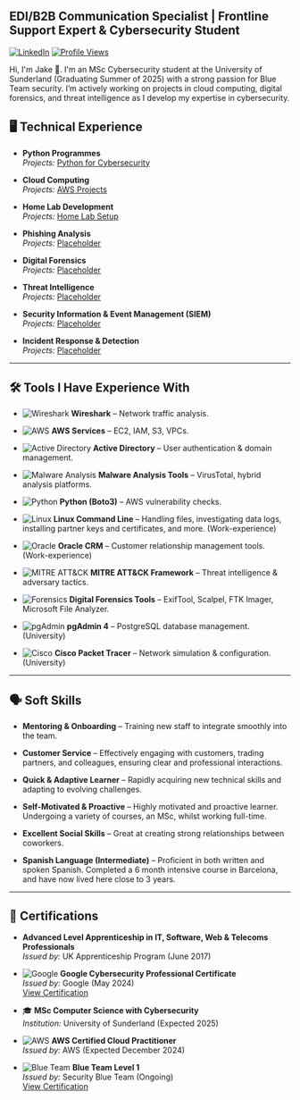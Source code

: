 ## EDI/B2B Communication Specialist | Frontline Support Expert & Cybersecurity Student  
[![LinkedIn](https://img.shields.io/badge/LinkedIn-Connect-blue?style=flat&logo=linkedin)](https://www.linkedin.com/in/jake-wilson-874559265/)
[![Profile Views](https://komarev.com/ghpvc/?username=wilbcn)](https://github.com/wilbcn)

<p>Hi, I'm Jake 👋. I'm an MSc Cybersecurity student at the University of Sunderland (Graduating Summer of 2025) with a strong passion for Blue Team security. I’m actively working on projects in cloud computing, digital forensics, and threat intelligence as I develop my expertise in cybersecurity.

## 🖥️ Technical Experience  

- **Python Programmes**  
  *Projects:* [Python for Cybersecurity](https://github.com/wilbcn/Applying-Python-to-Cybersecurity/tree/main/Fundamental)  

- **Cloud Computing**  
  *Projects:* [AWS Projects](https://github.com/wilbcn/AWS-Projects)  

- **Home Lab Development**  
  *Projects:* [Home Lab Setup](https://github.com/wilbcn/HomeLab)  

- **Phishing Analysis**  
  *Projects:* [Placeholder](<link>)  

- **Digital Forensics**  
  *Projects:* [Placeholder](<link>)  

- **Threat Intelligence**  
  *Projects:* [Placeholder](<link>)  

- **Security Information & Event Management (SIEM)**  
  *Projects:* [Placeholder](<link>)  

- **Incident Response & Detection**  
  *Projects:* [Placeholder](<link>)  

---

## 🛠️ Tools I Have Experience With  

- ![Wireshark](https://img.shields.io/badge/Wireshark-Network%20Analysis-blue?style=flat&logo=wireshark) **Wireshark** – Network traffic analysis.  

- ![AWS](https://img.shields.io/badge/AWS-Cloud%20Computing-orange?style=flat&logo=amazon-aws) **AWS Services** – EC2, IAM, S3, VPCs.  

- ![Active Directory](https://img.shields.io/badge/Active%20Directory-User%20Management-blue?style=flat) **Active Directory** – User authentication & domain management.  

- ![Malware Analysis](https://img.shields.io/badge/Malware%20Analysis-VirusTotal-red) **Malware Analysis Tools** – VirusTotal, hybrid analysis platforms.  

- ![Python](https://img.shields.io/badge/Python-Boto3-green?style=flat&logo=python) **Python (Boto3)** – AWS vulnerability checks.  

- ![Linux](https://img.shields.io/badge/Linux-Command%20Line-yellow?style=flat&logo=linux) **Linux Command Line** – Handling files, investigating data logs, installing partner keys and certificates, and more. (Work-experience)  

- ![Oracle](https://img.shields.io/badge/Oracle-CRM-red?style=flat&logo=oracle) **Oracle CRM** – Customer relationship management tools. (Work-experience) 

- ![MITRE ATT&CK](https://img.shields.io/badge/MITRE%20ATT&CK-Threat%20Intelligence-purple?style=flat) **MITRE ATT&CK Framework** – Threat intelligence & adversary tactics.  

- ![Forensics](https://img.shields.io/badge/Digital%20Forensics-Investigation-blue) **Digital Forensics Tools** – ExifTool, Scalpel, FTK Imager, Microsoft File Analyzer. 

- ![pgAdmin](https://img.shields.io/badge/PostgreSQL-pgAdmin%204-blue?style=flat&logo=postgresql) **pgAdmin 4** – PostgreSQL database management. (University)  

- ![Cisco](https://img.shields.io/badge/Cisco%20Packet%20Tracer-Network%20Simulation-blue?style=flat&logo=cisco) **Cisco Packet Tracer** – Network simulation & configuration. (University)  

---

## 🗣️ Soft Skills  

- **Mentoring & Onboarding** – Training new staff to integrate smoothly into the team.   

- **Customer Service** – Effectively engaging with customers, trading partners, and colleagues, ensuring clear and professional interactions.  

- **Quick & Adaptive Learner** – Rapidly acquiring new technical skills and adapting to evolving challenges.  

- **Self-Motivated & Proactive** – Highly motivated and proactive learner. Undergoing a variety of courses, an MSc, whilst working full-time.

- **Excellent Social Skills** – Great at creating strong relationships between coworkers. 

- **Spanish Language (Intermediate)** – Proficient in both written and spoken Spanish. Completed a 6 month intensive course in Barcelona, and have now lived here close to 3 years.

---

## 📄 Certifications  

- **Advanced Level Apprenticeship in IT, Software, Web & Telecoms Professionals**  
  *Issued by:* UK Apprenticeship Program (June 2017)  

- ![Google](https://img.shields.io/badge/Google-Cybersecurity-blue?style=flat&logo=google) **Google Cybersecurity Professional Certificate**  
  *Issued by:* Google (May 2024)  
  [View Certification](https://www.coursera.org/professional-certificates/google-cybersecurity)  

- 🎓 **MSc Computer Science with Cybersecurity**  
  *Institution:* University of Sunderland (Expected 2025)  

- ![AWS](https://img.shields.io/badge/AWS-Cloud%20Practitioner-orange?style=flat&logo=amazon-aws) **AWS Certified Cloud Practitioner**  
  *Issued by:* AWS (Expected December 2024)  

- ![Blue Team](https://img.shields.io/badge/Blue%20Team-Level%201-blue?style=flat&logo=security) **Blue Team Level 1**  
  *Issued by:* Security Blue Team (Ongoing)  
  [View Certification](https://www.securityblue.team/certifications/blue-team-level-1)  



